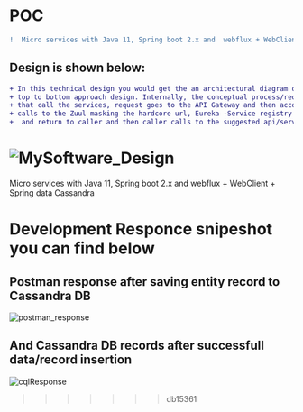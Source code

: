 # POC

```diff
!  Micro services with Java 11, Spring boot 2.x and  webflux + WebClient + Spring data Cassandra
```
## Design is shown below:
```diff
+ In this technical design you would get the an architectural diagram of microserces that represents 
+ top to bottom approach design. Internally, the conceptual process/request start with users/clients 
+ that call the services, request goes to the API Gateway and then according to the configuration it 
+ calls to the Zuul masking the hardcore url, Eureka -Service registry -> finds the appropriate services
+  and return to caller and then caller calls to the suggested api/services.   
```
![MySoftware_Design](https://user-images.githubusercontent.com/48691043/108583601-8461f900-7360-11eb-879e-6b0c3d631484.png)
=======
Micro services with Java 11, Spring boot 2.x and  webflux + WebClient + Spring data Cassandra


# Development Responce snipeshot you can find below 

## Postman response after saving entity record to Cassandra DB 

![postman_response](https://user-images.githubusercontent.com/48691043/108586716-3821b380-7376-11eb-9121-b3fb813f0a8c.png)


## And Cassandra DB records after successfull data/record insertion

![cqlResponse](https://user-images.githubusercontent.com/48691043/108586873-0230ff00-7377-11eb-9698-7ff01799d70a.png)


>>>>>>> db15361

